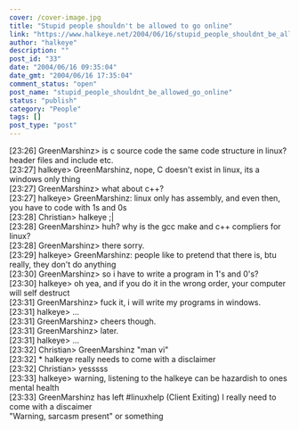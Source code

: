 ```yaml
---
cover: /cover-image.jpg
title: "Stupid people shouldn't be allowed to go online"
link: "https://www.halkeye.net/2004/06/16/stupid_people_shouldnt_be_allowed_go_online/"
author: "halkeye"
description: ""
post_id: "33"
date: "2004/06/16 09:35:04"
date_gmt: "2004/06/16 17:35:04"
comment_status: "open"
post_name: "stupid_people_shouldnt_be_allowed_go_online"
status: "publish"
category: "People"
tags: []
post_type: "post"
---
```


[23:26] GreenMarshinz> is c source code the same code structure in linux? header files and include etc.  
[23:27] halkeye> GreenMarshinz, nope, C doesn't exist in linux, its a windows only thing  
[23:27] GreenMarshinz> what about c++?  
[23:27] halkeye> GreenMarshinz: linux only has assembly, and even then, you have to code with 1s and 0s  
[23:28] Christian> halkeye ;|  
[23:28] GreenMarshinz> huh? why is the gcc make and c++ compliers for linux?  
[23:28] GreenMarshinz> there sorry.  
[23:29] halkeye> GreenMarshinz: people like to pretend that there is, btu really, they don't do anything  
[23:30] GreenMarshinz> so i have to write a program in 1's and 0's?  
[23:30] halkeye> oh yea, and if you do it in the wrong order, your computer will self destruct  
[23:31] GreenMarshinz> fuck it, i will write my programs in windows.  
[23:31] halkeye> ...  
[23:31] GreenMarshinz> cheers though.  
[23:31] GreenMarshinz> later.  
[23:31] halkeye> ...  
[23:32] Christian> GreenMarshinz "man vi"  
[23:32] * halkeye really needs to come with a disclaimer  
[23:32] Christian> yesssss  
[23:33] halkeye> warning, listening to the halkeye can be hazardish to ones mental health  
[23:33] GreenMarshinz has left #linuxhelp (Client Exiting) I really need to come with a discaimer  
"Warning, sarcasm present" or something